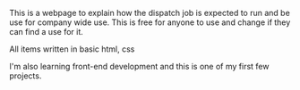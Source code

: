 This is a webpage to explain how the dispatch job is expected to run and be use for company wide use.  This is free for anyone to use and change if they can find a use for it.

All items written in basic html, css

I'm also learning front-end development and this is one of my first few projects.
